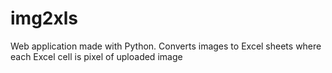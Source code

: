 # img2xls
Web application made with Python.
Converts images to Excel sheets where each Excel cell is pixel of uploaded image
